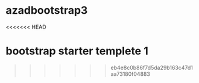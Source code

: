 azadbootstrap3
==============
<<<<<<< HEAD

bootstrap starter templete 1
=======
>>>>>>> eb4e8c0b86f7d5da29b163c47d1aa73180f04883
